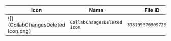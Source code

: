 | Icon | Name | File ID |
| ---  | ---  | ---     |
| ![](CollabChangesDeleted Icon.png) | `CollabChangesDeleted Icon` | `3381995709097239257` |
